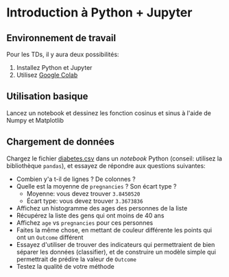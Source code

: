# Introduction à Python + Jupyter

## Environnement de travail

Pour les TDs, il y aura deux possibilités:

1. Installez Python et Jupyter
2. Utilisez [Google Colab](https://colab.research.google.com/)

## Utilisation basique

Lancez un notebook et dessinez les fonction cosinus et sinus à l'aide de Numpy et Matplotlib

## Chargement de données

Chargez le fichier [diabetes.csv](diabetes.csv) dans un *notebook* Python
(conseil: utilisez la bibliothèque `pandas`), et essayez de répondre aux questions suivantes:

- Combien y'a t-il de lignes ? De colonnes ?
- Quelle est la moyenne de `pregnancies` ? Son écart type ?
    - Moyenne: vous devez trouver `3.8450520`
    - Écart type: vous devez trouver `3.3673836`
- Affichez un histogramme des ages des personnes de la liste
- Récupérez la liste des gens qui ont moins de 40 ans
- Affichez `age` vs `pregnancies` pour ces personnes
- Faites la même chose, en mettant de couleur différente les points qui ont un `Outcome` différent
- Essayez d'utiliser de trouver des indicateurs qui permettraient de bien séparer les données
(classifier), et de construire un modèle simple qui permettrait de prédire la valeur de `Outcome`
- Testez la qualité de votre méthode
